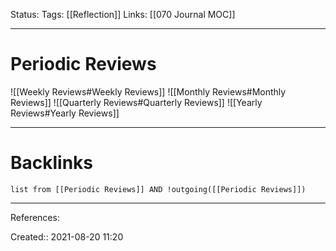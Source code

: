 Status: 
Tags: [[Reflection]]
Links: [[070 Journal MOC]]
___
# Periodic Reviews
![[Weekly Reviews#Weekly Reviews]]
![[Monthly Reviews#Monthly Reviews]]
![[Quarterly Reviews#Quarterly Reviews]]
![[Yearly Reviews#Yearly Reviews]]
___
# Backlinks
```dataview
list from [[Periodic Reviews]] AND !outgoing([[Periodic Reviews]])
```
___
References:

Created:: 2021-08-20 11:20
